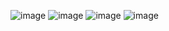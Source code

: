 ![image](https://github.com/user-attachments/assets/a1bba38f-26bb-4fab-bb8f-592dd09b38b3)
![image](https://github.com/user-attachments/assets/e6a39800-f54d-471f-84d5-ab93c5adc2c5)
![image](https://github.com/user-attachments/assets/40dd4d70-c232-4652-9ac1-83d0d1e1ebbc)
![image](https://github.com/user-attachments/assets/4e02c252-7b28-46ba-a396-881e88b6b6d1)
